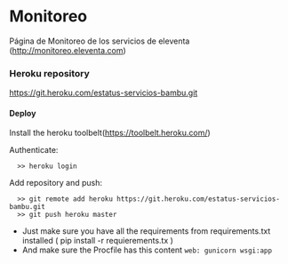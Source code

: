 # Monitoreo
Página de Monitoreo de los servicios de eleventa (http://monitoreo.eleventa.com)

### Heroku repository
https://git.heroku.com/estatus-servicios-bambu.git


#### Deploy

Install the heroku toolbelt(https://toolbelt.heroku.com/)

Authenticate:
```
  >> heroku login
```
Add repository and push:
```
  >> git remote add heroku https://git.heroku.com/estatus-servicios-bambu.git
  >> git push heroku master

```

- Just make sure you have all the requirements from requirements.txt installed ( pip install -r requierements.tx )
- And make sure the Procfile has this content
` web: gunicorn wsgi:app `
